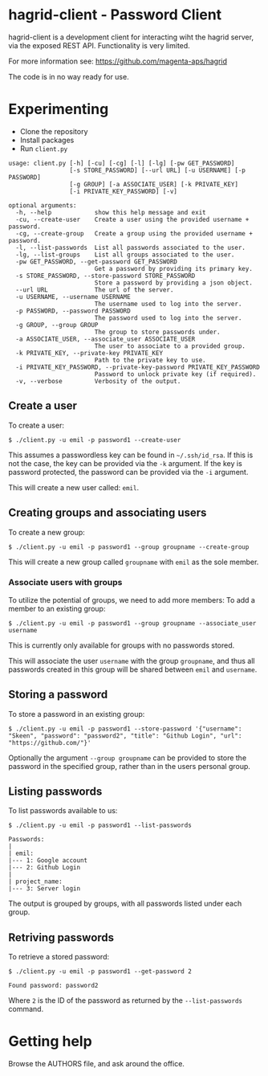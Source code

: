 hagrid-client - Password Client
===============================
hagrid-client is a development client for interacting wiht the hagrid server,
via the exposed REST API. Functionality is very limited.

For more information see: https://github.com/magenta-aps/hagrid

The code is in no way ready for use.

# Experimenting
* Clone the repository
* Install packages
* Run `client.py`

```
usage: client.py [-h] [-cu] [-cg] [-l] [-lg] [-pw GET_PASSWORD]
                 [-s STORE_PASSWORD] [--url URL] [-u USERNAME] [-p PASSWORD]
                 [-g GROUP] [-a ASSOCIATE_USER] [-k PRIVATE_KEY]
                 [-i PRIVATE_KEY_PASSWORD] [-v]

optional arguments:
  -h, --help            show this help message and exit
  -cu, --create-user    Create a user using the provided username + password.
  -cg, --create-group   Create a group using the provided username + password.
  -l, --list-passwords  List all passwords associated to the user.
  -lg, --list-groups    List all groups associated to the user.
  -pw GET_PASSWORD, --get-password GET_PASSWORD
                        Get a password by providing its primary key.
  -s STORE_PASSWORD, --store-password STORE_PASSWORD
                        Store a password by providing a json object.
  --url URL             The url of the server.
  -u USERNAME, --username USERNAME
                        The username used to log into the server.
  -p PASSWORD, --password PASSWORD
                        The password used to log into the server.
  -g GROUP, --group GROUP
                        The group to store passwords under.
  -a ASSOCIATE_USER, --associate_user ASSOCIATE_USER
                        The user to associate to a provided group.
  -k PRIVATE_KEY, --private-key PRIVATE_KEY
                        Path to the private key to use.
  -i PRIVATE_KEY_PASSWORD, --private-key-password PRIVATE_KEY_PASSWORD
                        Password to unlock private key (if required).
  -v, --verbose         Verbosity of the output.
```

## Create a user
To create a user:
```
$ ./client.py -u emil -p password1 --create-user
```
This assumes a passwordless key can be found in `~/.ssh/id_rsa`.
If this is not the case, the key can be provided via the `-k` argument.
If the key is password protected, the password can be provided via the `-i` argument.

This will create a new user called: `emil`.

## Creating groups and associating users
To create a new group:
```
$ ./client.py -u emil -p password1 --group groupname --create-group
```
This will create a new group called `groupname` with `emil` as the sole member.

### Associate users with groups
To utilize the potential of groups, we need to add more members:
To add a member to an existing group:
```
$ ./client.py -u emil -p password1 --group groupname --associate_user username
```
This is currently only available for groups with no passwords stored.

This will associate the user `username` with the group `groupname`, and thus
all passwords created in this group will be shared between `emil` and `username`.


## Storing a password
To store a password in an existing group:
```
$ ./client.py -u emil -p password1 --store-password '{"username": "Skeen", "password": "password2", "title": "Github Login", "url": "https://github.com/"}'
```
Optionally the argument `--group groupname` can be provided to store the password
in the specified group, rather than in the users personal group.

## Listing passwords
To list passwords available to us:
```
$ ./client.py -u emil -p password1 --list-passwords

Passwords:
|
| emil:
|--- 1: Google account
|--- 2: Github Login
|
| project_name:
|--- 3: Server login
```
The output is grouped by groups, with all passwords listed under each group.

## Retriving passwords
To retrieve a stored password:
```
$ ./client.py -u emil -p password1 --get-password 2

Found password: password2
```
Where `2` is the ID of the password as returned by the `--list-passwords` command.


Getting help
============
Browse the AUTHORS file, and ask around the office.
